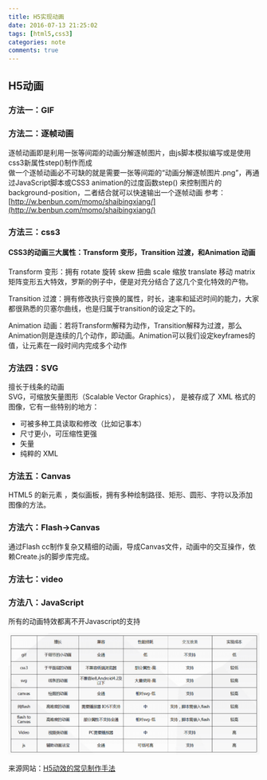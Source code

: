 ```yaml
---
title: H5实现动画
date: 2016-07-13 21:25:02 
tags: [html5,css3]
categories: note
comments: true
---
```


## H5动画 ##
### 方法一：GIF ###
### 方法二：逐帧动画 ### 
<!-- more -->
逐帧动画即是利用一张等间距的动画分解逐帧图片，由js脚本模拟编写或是使用css3新属性step()制作而成  
做一个逐帧动画必不可缺的就是需要一张等间距的“动画分解逐帧图片.png”，再通过JavaScript脚本或CSS3 animation的过度函数step() 来控制图片的background-position，二者结合就可以快速输出一个逐帧动画
参考：[http://w.benbun.com/momo/shaibingxiang/](http://w.benbun.com/momo/shaibingxiang/)  
### 方法三：css3 ###

#### CSS3的动画三大属性：Transform 变形，Transition 过渡，和Animation 动画 ####
Transform 变形：拥有 rotate 旋转 skew 扭曲 scale 缩放 translate 移动 matrix 矩阵变形五大特效，罗斯的例子中，便是对充分结合了这几个变化特效的产物。  

Transition 过渡：拥有修改执行变换的属性，时长，速率和延迟时间的能力，大家都很熟悉的贝塞尔曲线，也是归属于transition的设定之下的。

Animation 动画：若将Transform解释为动作，Transition解释为过渡，那么Animation则是连续的几个动作，即动画。Animation可以我们设定keyframes的值，让元素在一段时间内完成多个动作  
### 方法四：SVG ###
擅长于线条的动画  
SVG，可缩放矢量图形（Scalable Vector Graphics）， 是被存成了 XML 格式的图像，它有一些特别的地方：

- 可被多种工具读取和修改（比如记事本）
- 尺寸更小，可压缩性更强
- 矢量
- 纯粹的 XML

### 方法五：Canvas ###
HTML5 的新元素 <canvas>，类似画板，拥有多种绘制路径、矩形、圆形、字符以及添加图像的方法。
### 方法六：Flash->Canvas ###
通过Flash cc制作复杂又精细的动画，导成Canvas文件，动画中的交互操作，依赖Create.js的脚步库完成。
### 方法七：video ###
### 方法八：JavaScript ### 
所有的动画特效都离不开Javascript的支持 

![](imgs/h5-dh.png)

来源网站：[H5动效的常见制作手法](https://isux.tencent.com/h5active.html)